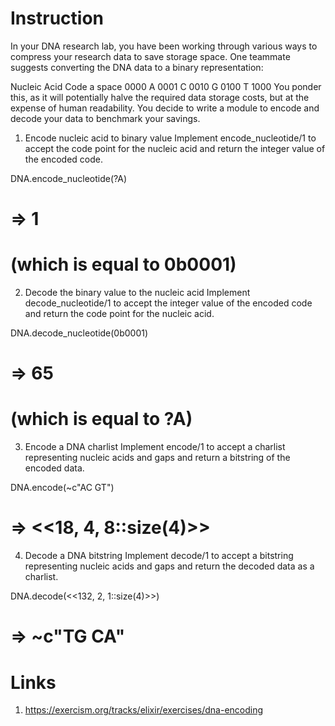 # Instruction
In your DNA research lab, you have been working through various ways to compress your research data to save storage space. One teammate suggests converting the DNA data to a binary representation:

Nucleic Acid	Code
a space	0000
A	0001
C	0010
G	0100
T	1000
You ponder this, as it will potentially halve the required data storage costs, but at the expense of human readability. You decide to write a module to encode and decode your data to benchmark your savings.

1. Encode nucleic acid to binary value
Implement encode_nucleotide/1 to accept the code point for the nucleic acid and return the integer value of the encoded code.

DNA.encode_nucleotide(?A)
# => 1
# (which is equal to 0b0001)
2. Decode the binary value to the nucleic acid
Implement decode_nucleotide/1 to accept the integer value of the encoded code and return the code point for the nucleic acid.

DNA.decode_nucleotide(0b0001)
# => 65
# (which is equal to ?A)
3. Encode a DNA charlist
Implement encode/1 to accept a charlist representing nucleic acids and gaps and return a bitstring of the encoded data.

DNA.encode(~c"AC GT")
# => <<18, 4, 8::size(4)>>
4. Decode a DNA bitstring
Implement decode/1 to accept a bitstring representing nucleic acids and gaps and return the decoded data as a charlist.

DNA.decode(<<132, 2, 1::size(4)>>)
# => ~c"TG CA"

# Links
1. https://exercism.org/tracks/elixir/exercises/dna-encoding